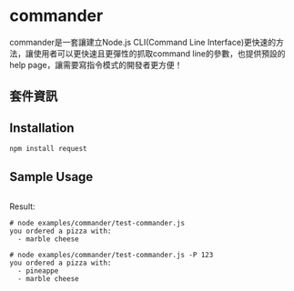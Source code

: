 commander
===

commander是一套讓建立Node.js CLI(Command Line Interface)更快速的方法，讓使用者可以更快速且更彈性的抓取command line的參數，也提供預設的help page，讓需要寫指令模式的開發者更方便！

## 套件資訊

<div class="pkginfo" data-module-name="commander" data-show="version,dependencies,repository"></div>

## Installation

```
npm install request
```

## Sample Usage

<pre class="code" data-js="commander/test-commander.js"></pre>

Result:
```
# node examples/commander/test-commander.js
you ordered a pizza with:
  - marble cheese

# node examples/commander/test-commander.js -P 123
you ordered a pizza with:
  - pineappe
  - marble cheese
```
